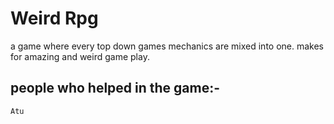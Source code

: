 # Weird Rpg

<p style="colour : red;">a game where every top down games mechanics are mixed into one. 
makes for amazing and weird game play.</p>



<h2>people who helped in the game:- </h2>

`Atu`
